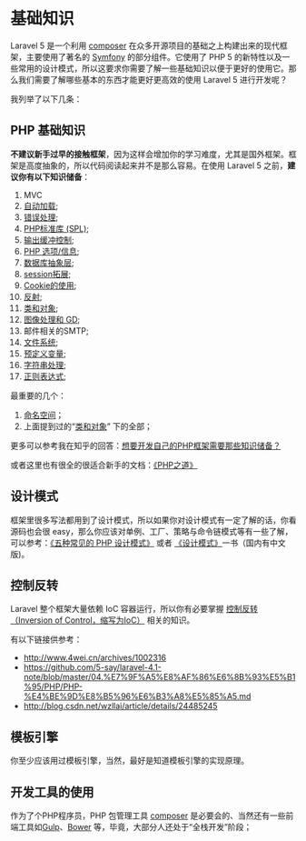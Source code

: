# 基础知识

Laravel 5 是一个利用  [composer](http://getcomposer.org/) 在众多开源项目的基础之上构建出来的现代框架，主要使用了著名的 [Symfony](http://symfony.com/) 的部分组件。它使用了 PHP 5 的新特性以及一些常用的设计模式，所以这要求你需要了解一些基础知识以便于更好的使用它。那么我们需要了解哪些基本的东西才能更好更高效的使用 Laravel 5 进行开发呢？

我列举了以下几条：

## PHP 基础知识
  
  **不建议新手过早的接触框架**，因为这样会增加你的学习难度，尤其是国外框架。框架是高度抽象的，所以代码阅读起来并不是那么容易。在使用 Laravel 5 之前，**建议你有以下知识储备**：
  
 1. MVC
 2. [自动加载](http://php.net/manual/zh/language.oop5.autoload.php);
 3. [错误处理](http://php.net/manual/zh/book.errorfunc.php);
 4. [PHP标准库 (SPL)](http://php.net/manual/zh/book.spl.php#book.spl);
 5. [输出缓冲控制](http://php.net/manual/zh/book.outcontrol.php);
 6. [PHP 选项/信息](http://php.net/manual/zh/book.info.php);
 7. [数据库抽象层](http://php.net/manual/zh/refs.database.abstract.php);
 8. [session拓展](http://php.net/manual/zh/refs.basic.session.php);
 9. [Cookie的使用](http://php.net/manual/zh/features.cookies.php);
 10. [反射](http://php.net/manual/zh/book.reflection.php);
 11. [类和对象](http://php.net/manual/zh/book.classobj.php);
 12. [图像处理和 GD](http://php.net/manual/zh/book.image.php);
 13. 邮件相关的SMTP;
 14. [文件系统](http://php.net/manual/en/book.filesystem.php);
 15. [预定义变量](http://php.net/manual/zh/reserved.variables.php);
 16. [字符串处理](http://php.net/manual/zh/book.strings.php);
 17. [正则表达式](http://php.net/manual/en/book.pcre.php);
 
最重要的几个：

 1. [命名空间](http://php.net/manual/zh/language.namespaces.php)；
 2. 上面提到过的“[类和对象](http://php.net/manual/zh/book.classobj.php)” 下的全部；

 
更多可以参考我在知乎的回答：[想要开发自己的PHP框架需要那些知识储备？](http://www.zhihu.com/question/26635323/answer/33812516)

或者这里也有很全的很适合新手的文档：[《PHP之道》](http://wulijun.github.io/php-the-right-way/)

## 设计模式
  
  框架里很多写法都用到了设计模式，所以如果你对设计模式有一定了解的话，你看源码也会很 easy，那么你应该对单例、工厂、策略与命令链模式等有一些了解，可以参考：[《五种常见的 PHP 设计模式》](http://www.ibm.com/developerworks/cn/opensource/os-php-designptrns/) 或者 [《设计模式》](http://www.amazon.com/gp/product/0201633612)一书（国内有中文版)。

## 控制反转

  Laravel 整个框架大量依赖 IoC 容器运行，所以你有必要掌握 [控制反转（Inversion of Control，缩写为IoC）](http://zh.wikipedia.org/wiki/%E6%8E%A7%E5%88%B6%E5%8F%8D%E8%BD%AC) 相关的知识。
  
  有以下链接供参考：
  
- http://www.4wei.cn/archives/1002316
- https://github.com/5-say/laravel-4.1-note/blob/master/04.%E7%9F%A5%E8%AF%86%E6%8B%93%E5%B1%95/PHP/PHP-%E4%BE%9D%E8%B5%96%E6%B3%A8%E5%85%A5.md
- http://blog.csdn.net/wzllai/article/details/24485245
  

## 模板引擎

  你至少应该用过模板引擎，当然，最好是知道模板引擎的实现原理。

## 开发工具的使用

 作为了个PHP程序员，PHP 包管理工具 [composer](http://getcomposer.org/) 是必要会的、当然还有一些前端工具如[Gulp](http://gulpjs.com/)、[Bower](http://bower.io/) 等，毕竟，大部分人还处于“全栈开发”阶段；
 
